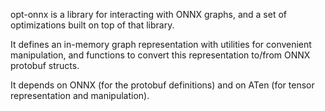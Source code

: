 opt-onnx is a library for interacting with ONNX graphs, and a set of optimizations built on top of that library.

It defines an in-memory graph representation with utilities for
convenient manipulation, and functions to convert this representation
to/from ONNX protobuf structs.

It depends on ONNX (for the protobuf definitions) and on ATen (for tensor representation and manipulation).
